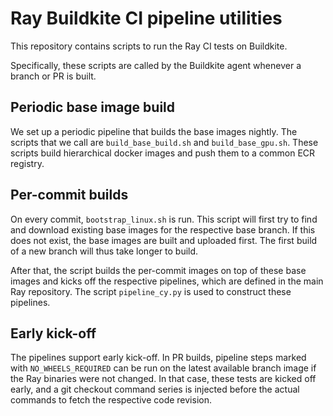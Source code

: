 # Ray Buildkite CI pipeline utilities

This repository contains scripts to run the Ray CI tests on Buildkite.

Specifically, these scripts are called by the Buildkite agent whenever a branch or PR is built.

## Periodic base image build

We set up a periodic pipeline that builds the base images nightly. The scripts that we call
are `build_base_build.sh` and `build_base_gpu.sh`. These scripts build hierarchical docker images
and push them to a common ECR registry.

## Per-commit builds

On every commit, `bootstrap_linux.sh` is run. This script will first try to find and download
existing base images for the respective base branch. If this does not exist, the base images
are built and uploaded first. The first build of a new branch will thus take longer to build.

After that, the script builds the per-commit images on top of these base images and kicks off
the respective pipelines, which are defined in the main Ray repository. The script `pipeline_cy.py`
is used to construct these pipelines.

## Early kick-off

The pipelines support early kick-off. In PR builds, pipeline steps marked with `NO_WHEELS_REQUIRED`
can be run on the latest available branch image if the Ray binaries were not changed. In that
case, these tests are kicked off early, and a git checkout command series is injected before the actual
commands to fetch the respective code revision.
